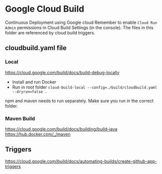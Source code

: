 # Google Cloud Build #

Continuous Deployment using Google cloud
Remember to enable `Cloud Run Admin` permissions in Cloud Build Settings (in the console).
The files in this folder are referenced by cloud build triggers.

## cloudbuild.yaml file

### Local ###
https://cloud.google.com/build/docs/build-debug-locally

- Install and run Docker
- Run in root folder `cloud-build-local --config=./build/cloudbuild.yaml --dryrun=false .`


npm and maven needs to run separately.
Make sure you run in the correct folder.

### Maven Build ###
https://cloud.google.com/build/docs/building/build-java
https://hub.docker.com/_/maven  


## Triggers

https://cloud.google.com/build/docs/automating-builds/create-github-app-triggers

